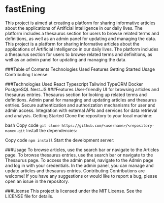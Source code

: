 # fastEning
This project is aimed at creating a platform for sharing informative articles about the applications of Artificial Intelligence in our daily lives. The platform includes a thesaurus section for users to browse related terms and definitions, as well as an admin panel for updating and managing the data.
This project is a platform for sharing informative articles about the applications of Artificial Intelligence in our daily lives. The platform includes a thesaurus section for users to browse related terms and definitions, as well as an admin panel for updating and managing the data.

###Table of Contents
Technologies Used
Features
Getting Started
Usage
Contributing
License

###Technologies Used
React
Typescript
Tailwind
TypeORM
Docker
PostgreSQL
Nest.JS
###Features
User-friendly UI for browsing articles and thesaurus entries.
Thesaurus section for looking up related terms and definitions.
Admin panel for managing and updating articles and thesaurus entries.
Secure authentication and authorization mechanisms for user and admin access.
Integration with external APIs and services for data retrieval and analysis.
Getting Started
Clone the repository to your local machine:

bash
Copy code
```git clone https://github.com/<username>/<repository-name>.git```
Install the dependencies:

Copy code
```npm install```
Start the development server:

###Usage
To browse articles, use the search bar or navigate to the Articles page.
To browse thesaurus entries, use the search bar or navigate to the Thesaurus page.
To access the admin panel, navigate to the Admin page and log in with your credentials.
In the admin panel, you can manage and update articles and thesaurus entries.
Contributing
Contributions are welcome! If you have any suggestions or would like to report a bug, please open an issue in the repository.

###License
This project is licensed under the MIT License. See the LICENSE file for details.
